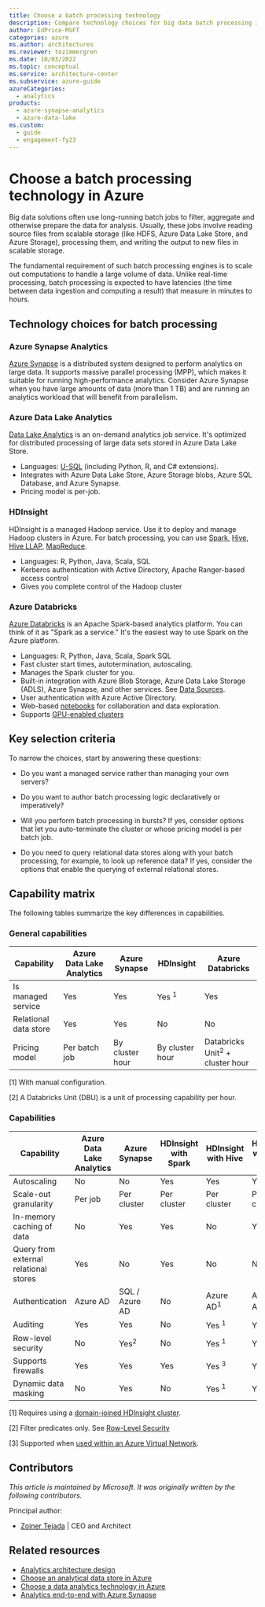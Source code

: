 ```yaml
---
title: Choose a batch processing technology
description: Compare technology choices for big data batch processing in Azure, including key selection criteria and a capability matrix.
author: EdPrice-MSFT
categories: azure
ms.author: architectures
ms.reviewer: tozimmergren
ms.date: 10/03/2022
ms.topic: conceptual
ms.service: architecture-center
ms.subservice: azure-guide
azureCategories:
  - analytics
products:
  - azure-synapse-analytics
  - azure-data-lake
ms.custom:
  - guide
  - engagement-fy23
---
```


# Choose a batch processing technology in Azure

Big data solutions often use long-running batch jobs to filter, aggregate and otherwise prepare the data for analysis. Usually, these jobs involve reading source files from scalable storage (like HDFS, Azure Data Lake Store, and Azure Storage), processing them, and writing the output to new files in scalable storage.

The fundamental requirement of such batch processing engines is to scale out computations to handle a large volume of data. Unlike real-time processing, batch processing is expected to have latencies (the time between data ingestion and computing a result) that measure in minutes to hours.

## Technology choices for batch processing

### Azure Synapse Analytics

[Azure Synapse](/azure/sql-data-warehouse/) is a distributed system designed to perform analytics on large data. It supports massive parallel processing (MPP), which makes it suitable for running high-performance analytics. Consider Azure Synapse when you have large amounts of data (more than 1 TB) and are running an analytics workload that will benefit from parallelism.

### Azure Data Lake Analytics

[Data Lake Analytics](/azure/data-lake-analytics/data-lake-analytics-overview) is an on-demand analytics job service. It's optimized for distributed processing of large data sets stored in Azure Data Lake Store.

- Languages: [U-SQL](/azure/data-lake-analytics/data-lake-analytics-u-sql-get-started) (including Python, R, and C# extensions).
- Integrates with Azure Data Lake Store, Azure Storage blobs, Azure SQL Database, and Azure Synapse.
- Pricing model is per-job.

### HDInsight

HDInsight is a managed Hadoop service. Use it to deploy and manage Hadoop clusters in Azure. For batch processing, you can use [Spark](/azure/hdinsight/spark/apache-spark-overview), [Hive](/azure/hdinsight/hadoop/hdinsight-use-hive), [Hive LLAP](/azure/hdinsight/interactive-query/apache-interactive-query-get-started), [MapReduce](/azure/hdinsight/hadoop/hdinsight-use-mapreduce).

- Languages: R, Python, Java, Scala, SQL
- Kerberos authentication with Active Directory, Apache Ranger-based access control
- Gives you complete control of the Hadoop cluster

### Azure Databricks

[Azure Databricks](/azure/azure-databricks/) is an Apache Spark-based analytics platform. You can think of it as "Spark as a service." It's the easiest way to use Spark on the Azure platform.

- Languages: R, Python, Java, Scala, Spark SQL
- Fast cluster start times, autotermination, autoscaling.
- Manages the Spark cluster for you.
- Built-in integration with Azure Blob Storage, Azure Data Lake Storage (ADLS), Azure Synapse, and other services. See [Data Sources](/azure/databricks/data/data-sources/).
- User authentication with Azure Active Directory.
- Web-based [notebooks](/azure/databricks/notebooks/) for collaboration and data exploration.
- Supports [GPU-enabled clusters](/azure/databricks/clusters/gpu)

## Key selection criteria

To narrow the choices, start by answering these questions:

- Do you want a managed service rather than managing your own servers?

- Do you want to author batch processing logic declaratively or imperatively?

- Will you perform batch processing in bursts? If yes, consider options that let you auto-terminate the cluster or whose pricing model is per batch job.

- Do you need to query relational data stores along with your batch processing, for example, to look up reference data? If yes, consider the options that enable the querying of external relational stores.

## Capability matrix

The following tables summarize the key differences in capabilities.

### General capabilities

| Capability | Azure Data Lake Analytics | Azure Synapse | HDInsight | Azure Databricks |
| --- | --- | --- | --- | --- |
| Is managed service | Yes | Yes | Yes <sup>1</sup> | Yes |
| Relational data store | Yes | Yes | No | No |
| Pricing model | Per batch job | By cluster hour | By cluster hour | Databricks Unit<sup>2</sup> + cluster hour |

[1] With manual configuration.

[2] A Databricks Unit (DBU) is a unit of processing capability per hour.

### Capabilities

| Capability | Azure Data Lake Analytics | Azure Synapse | HDInsight with Spark | HDInsight with Hive | HDInsight with Hive LLAP | Azure Databricks |
| --- | --- | --- | --- | --- | --- | --- |
| Autoscaling | No | No | Yes | Yes | Yes | Yes |
| Scale-out granularity  | Per job | Per cluster | Per cluster | Per cluster | Per cluster | Per cluster |
| In-memory caching of data | No | Yes | Yes | No | Yes | Yes |
| Query from external relational stores | Yes | No | Yes | No | No | Yes |
| Authentication  | Azure AD | SQL / Azure AD | No | Azure AD<sup>1</sup> | Azure AD<sup>1</sup> | Azure AD |
| Auditing  | Yes | Yes | No | Yes <sup>1</sup> | Yes <sup>1</sup> | Yes |
| Row-level security | No | Yes<sup>2</sup> | No | Yes <sup>1</sup> | Yes <sup>1</sup> | No |
| Supports firewalls | Yes | Yes | Yes | Yes <sup>3</sup> | Yes <sup>3</sup> | No |
| Dynamic data masking | No | Yes | No | Yes <sup>1</sup> | Yes <sup>1</sup> | No |

[1] Requires using a [domain-joined HDInsight cluster](/azure/hdinsight/domain-joined/apache-domain-joined-introduction).

[2] Filter predicates only. See [Row-Level Security](/sql/relational-databases/security/row-level-security)

[3] Supported when [used within an Azure Virtual Network](/azure/hdinsight/hdinsight-extend-hadoop-virtual-network).

## Contributors

*This article is maintained by Microsoft. It was originally written by the following contributors.*

Principal author:

- [Zoiner Tejada](https://www.linkedin.com/in/zoinertejada) | CEO and Architect

## Related resources

- [Analytics architecture design](/azure/architecture/solution-ideas/articles/analytics-start-here)
- [Choose an analytical data store in Azure](/azure/architecture/data-guide/technology-choices/analytical-data-stores)
- [Choose a data analytics technology in Azure](/azure/architecture/data-guide/technology-choices/analysis-visualizations-reporting)
- [Analytics end-to-end with Azure Synapse](/azure/architecture/example-scenario/dataplate2e/data-platform-end-to-end)
